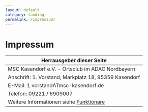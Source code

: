 ```yaml
---
layout: default
category: landing
permalink: /impressum/
---
```


# Impressum

| Herrausgeber dieser Seite
|--------------------------
| MSC Kasendorf e.V. - Ortsclub im ADAC Nordbayern
| Anschrift: 1. Vorstand, Markplatz 18, 95359 Kasendorf
| E-Mail: 1.vorstandATmsc-kasendorf.de
| Telefon: 09221 / 6909007
| Weitere Informationen siehe [Funktionäre]({{site.page-prefix}}/vorstand/#)
